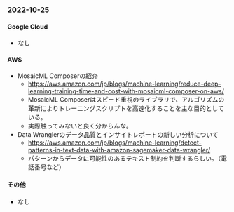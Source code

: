 
### 2022-10-25

#### Google Cloud

- なし

#### AWS

- MosaicML Composerの紹介
  - https://aws.amazon.com/jp/blogs/machine-learning/reduce-deep-learning-training-time-and-cost-with-mosaicml-composer-on-aws/
  - MosaicML Composerはスピード重視のライブラリで、アルゴリズムの革新によりトレーニングスクリプトを高速化することを主な目的としている。
  - 実際触ってみないと良く分からんな。
- Data Wranglerのデータ品質とインサイトレポートの新しい分析について
  - https://aws.amazon.com/jp/blogs/machine-learning/detect-patterns-in-text-data-with-amazon-sagemaker-data-wrangler/
  - パターンからデータに可能性のあるテキスト制約を判断するらしい。（電話番号など）

#### その他

- なし
